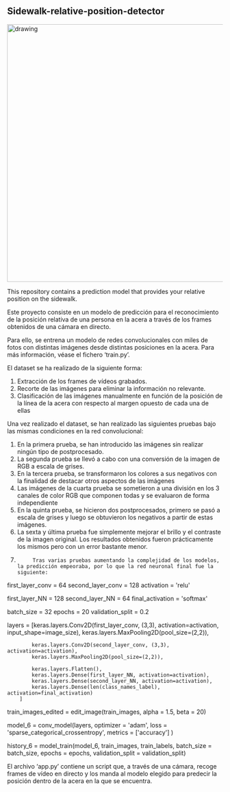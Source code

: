 ## Sidewalk-relative-position-detector

<img src="https://media.istockphoto.com/photos/suburban-sidewalk-picture-id172338416?b=1&k=20&m=172338416&s=170667a&w=0&h=D39OO3Q6E6m5k_jwl3CrIDCfQu0VZvEbfdEKkP21Zy4=" alt="drawing" width="600"/>

This repository contains a prediction model that provides your relative position on the sidewalk.

Este proyecto consiste en un modelo de predicción para el reconocimiento de la posición relativa de una persona en la acera a través de los frames obtenidos de una cámara en directo.

Para ello, se entrena un modelo de redes convolucionales con miles de fotos con distintas imágenes desde distintas posiciones en la acera. Para más información, véase el fichero ‘train.py’.

El dataset se ha realizado de la siguiente forma:
1.	Extracción de los frames de vídeos grabados.
2.	Recorte de las imágenes para eliminar la información no relevante.
3.	Clasificación de las imágenes manualmente en función de la posición de la línea de la acera con respecto al margen opuesto de cada una de ellas

Una vez realizado el dataset, se han realizado las siguientes pruebas bajo las mismas condiciones en la red convolucional:
1.	En la primera prueba, se han introducido las imágenes sin realizar ningún tipo de postprocesado.
2.	La segunda prueba se llevó a cabo con una conversión de la imagen de RGB a escala de grises.
3.	En la tercera prueba, se transformaron los colores a sus negativos con la finalidad de destacar otros aspectos de las imágenes
4.	Las imágenes de la cuarta prueba se sometieron a una división en los 3 canales de color RGB que componen todas y se evaluaron de forma independiente
5.	En la quinta prueba, se hicieron dos postprocesados, primero se pasó a escala de grises y luego se obtuvieron los negativos a partir de estas imágenes.
6.	La sexta y última prueba fue simplemente mejorar el brillo y el contraste de la imagen original. Los resultados obtenidos fueron prácticamente los mismos pero con un             error bastante menor.
7.          Tras varias pruebas aumentando la complejidad de los modelos, la predicción empeoraba, por lo que la red neuronal final fue la siguiente:

first_layer_conv = 64
second_layer_conv = 128
activation = 'relu'

first_layer_NN = 128
second_layer_NN = 64
final_activation = 'softmax'

batch_size = 32
epochs = 20
validation_split = 0.2

layers = [keras.layers.Conv2D(first_layer_conv, (3,3), activation=activation, input_shape=image_size),
            keras.layers.MaxPooling2D(pool_size=(2,2)),

            keras.layers.Conv2D(second_layer_conv, (3,3), activation=activation),
            keras.layers.MaxPooling2D(pool_size=(2,2)),

            keras.layers.Flatten(),
            keras.layers.Dense(first_layer_NN, activation=activation),
            keras.layers.Dense(second_layer_NN, activation=activation),
            keras.layers.Dense(len(class_names_label), activation=final_activation)
        ]

train_images_edited = edit_image(train_images, alpha = 1.5, beta = 20)

model_6 = conv_model(layers,
                    optimizer = 'adam',
                    loss = 'sparse_categorical_crossentropy',
                    metrics = ['accuracy']
                    )


history_6 = model_train(model_6, 
                train_images,
                train_labels,
                batch_size = batch_size,
                epochs = epochs,
                validation_split = validation_split)

El archivo ‘app.py’ contiene un script que, a través de una cámara, recoge frames de vídeo en directo y los manda al modelo elegido para predecir la posición dentro de la acera en la que se encuentra.
